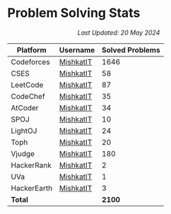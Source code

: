 # Problem Solving Stats

<p align="center"><em>Last Updated: 20 May 2024</em></p>

| Platform     | Username                                     | Solved Problems |
|--------------|----------------------------------------------|-----------------|
| Codeforces   | [MishkatIT](https://codeforces.com/profile/MishkatIT)           | 1646 |
| CSES         | [MishkatIT](https://cses.fi/user/165802/)                       | 58 |
| LeetCode     | [MishkatIT](https://leetcode.com/MishkatIT/)                    | 87 |
| CodeChef     | [MishkatIT](https://www.codechef.com/users/MishkatIT)           | 35 |
| AtCoder      | [MishkatIT](https://atcoder.jp/users/MishkatIT)                 | 34 |
| SPOJ         | [MishkatIT](https://www.spoj.com/users/MishkatIT/)              | 10 |
| LightOJ      | [MishkatIT](https://lightoj.com/user/mishkatit)                 | 24 |
| Toph         | [MishkatIT](https://toph.co/u/MishkatIT)                        | 20 |
| Vjudge       | [MishkatIT](https://vjudge.net/user/MishkatIT)                  | 180 |
| HackerRank   | [MishkatIT](https://www.hackerrank.com/MishkatIT)               | 2 |
| UVa          | [MishkatIT](https://uhunt.onlinejudge.org/id/1615470)           | 1 |
| HackerEarth  | [MishkatIT](https://www.hackerearth.com/@MishkatIT)             | 3 |
| **Total**    |                                                              | **2100** |
